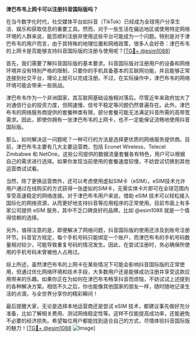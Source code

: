 **津巴布韦上网卡可以注册抖音国际版吗？**

在当今数字化时代，社交媒体平台如抖音（TikTok）已经成为全球用户分享生活、娱乐和获取信息的重要工具。然而，对于一些生活在偏远地区或使用特定网络环境的人群来说，能否顺利注册并使用这些平台可能成为一个问题。特别是对于津巴布韦的用户而言，由于其特殊的地理位置和网络政策，很多人会好奇：津巴布韦的上网卡是否能够支持抖音国际版的注册与使用呢？[[TG💪+ @esim1088](https://t.me/s/esim1088)]

首先，我们需要了解抖音国际版的基本要求。抖音国际版对注册用户的设备和网络环境并没有特别严格的限制，只要你的手机具备基本的互联网功能，并且能够正常连接到社交平台，理论上就可以完成注册。不过，在实际操作中，津巴布韦的网络环境可能会带来一些挑战。

津巴布韦作为一个非洲国家，其互联网基础设施相对落后。尽管近年来政府加大了对通信行业的投资力度，但网速慢、信号不稳定等问题仍然普遍存在。此外，津巴布韦的网络服务商提供的套餐种类有限，部分套餐可能无法满足抖音所需的高带宽需求。因此，即使你拥有一张津巴布韦的上网卡，也不一定能保证流畅地使用抖音国际版。

那么，如何解决这一问题呢？一种可行的方法是选择更优质的网络服务提供商。目前，津巴布韦主要有几大主要运营商，包括 Econet Wireless、Telecel Zimbabwe 和 NetOne。这些公司提供的数据流量套餐各有特色，用户可以根据自己的需求进行选择。如果你发现当前使用的套餐速度较慢，不妨尝试切换到其他运营商试试看。

当然，除了更换运营商外，还可以考虑使用虚拟SIM卡（eSIM）。eSIM技术允许用户通过在线购买的方式获得一张虚拟的SIM卡，无需实体卡片即可在全球范围内享受高速稳定的网络连接。对于津巴布韦用户来说，借助 eSIM 技术可以轻松接入国际化的网络资源，从而更好地支持抖音等应用程序的正常使用。目前市面上有多家公司提供 eSIM 服务，其中不乏口碑良好的品牌，比如 @esim1088 就是一个值得信赖的选择。

另外，值得注意的是，即便解决了网络问题，抖音国际版的使用还涉及到账号注册环节。抖音官方规定，每个手机号码只能绑定一个账户，而津巴布韦的手机号码数量相对较少，可能导致重复号码的情况发生。因此，在尝试注册时，务必确保所使用的手机号码未曾被他人占用过。

综上所述，虽然津巴布韦的上网卡在某些情况下可能会影响抖音国际版的正常使用，但通过优化网络环境和技术手段，大多数用户还是能够成功注册并享受这款应用带来的乐趣。如果你正在为如何在津巴布韦畅享抖音而烦恼，不妨试试上述提到的各种解决方案。相信不久之后，你也能像其他国家的朋友一样，随时随地记录生活的点滴，与全世界分享你的精彩瞬间！

最后提醒大家，无论是选择本地运营商还是尝试 eSIM 技术，都建议事先做好充分准备，比如了解相关费用、测试网络稳定性等。这样不仅能提高成功率，还能避免不必要的经济损失。希望每位用户都能找到适合自己的方式，尽情体验抖音国际版的魅力！[[TG💪+ @esim1088](https://t.me/s/esim1088) ![Image](https://i.postimg.cc/4NQfJmqS/Snipaste-2025-05-13-00-14-12.png)]